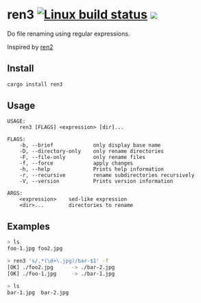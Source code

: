 # ren3 [![Linux build status](https://travis-ci.org/Aloxaf/ren3.svg)](https://travis-ci.org/Aloxaf/ren3) [![](https://img.shields.io/crates/v/ren3.svg)](https://crates.io/crates/ren3)

Do file renaming using regular expressions.

Inspired by [ren2](http://www.lomont.org/Software/)

## Install

```bash
cargo install ren3
```

## Usage
```text
USAGE:
    ren3 [FLAGS] <expression> [dir]...

FLAGS:
    -b, --brief             only display base name
    -D, --directory-only    only rename directories
    -F, --file-only         only rename files
    -f, --force             apply changes
    -h, --help              Prints help information
    -r, --recursive         rename subdirectories recursively
    -V, --version           Prints version information

ARGS:
    <expression>    sed-like expression
    <dir>...        directories to rename
```

## Examples

```bash
> ls
foo-1.jpg foo2.jpg

> ren3 's/.*(\d+\.jpg)/bar-$1' -f
[OK] ./foo2.jpg      -> ./bar-2.jpg
[OK] ./foo-1.jpg     -> ./bar-1.jpg

> ls
bar-1.jpg  bar-2.jpg
```
